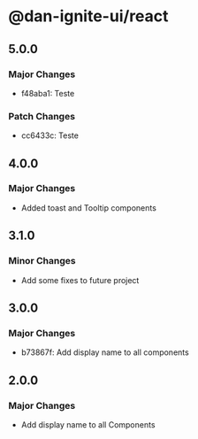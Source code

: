 # @dan-ignite-ui/react

## 5.0.0

### Major Changes

- f48aba1: Teste

### Patch Changes

- cc6433c: Teste

## 4.0.0

### Major Changes

- Added toast and Tooltip components

## 3.1.0

### Minor Changes

- Add some fixes to future project

## 3.0.0

### Major Changes

- b73867f: Add display name to all components

## 2.0.0

### Major Changes

- Add display name to all Components
